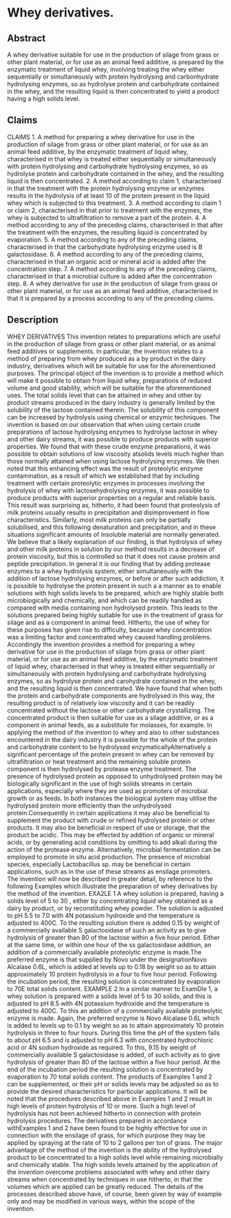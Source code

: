 # Whey derivatives.

## Abstract
A whey derivative suitable for use in the production of silage from grass or other plant material, or for use as an animal feed additive, is prepared by the enzymatic treatment of liquid whey, involving treating the whey either sequentially or simultaneously with protein hydrolysing and carbonhydrate hydrolysing enzymes, so as hydrolyse protein and carbohydrate contained in the whey, and the resulting liquid is then concentrated to yield a product having a high solids level.

## Claims
CLAIMS 1. A method for preparing a whey derivative for use in the production of silage from grass or other plant material, or for use as an animal feed additive, by the enzymatic treatment of liquid whey, characterised in that whey is treated either sequentially or simultaneously with protein hydrolysing and carbohydrate hydrolysing enzymes, so as hydrolyse protein and carbohydrate contained in the whey, and the resulting liquid is then concentrated. 2. A method according to claim 1, characterised in that the treatment with the protein hydrolysing enzyme or enzymes results in the hydrolysis of at least 10 of the protein present in the liquid whey which is subjected to this treatment. 3. A method according to claim 1 or claim 2, characterised in that prior to treatment with the enzymes, the whey is subjected to ultrafiltration to remove a part of the protein. 4. A method according to any of the preceding claims, characterised in that after the treatment with the enzymes, the resulting liquid is concentrated by evaporation. 5. A method according to any of the preceding claims, characterised in that the carbohydrate hydrolysing enzyme used is B galactosidase. 6. A method according to any of the preceding claims, characterised in that an organic acid or mineral acid is added after the concentration step. 7. A method according to any of the preceding claims, characterised in that a microbial culture is added after the concentration step. 8. A whey derivative for use in the production of silage from grass or other plant material, or for use as an animal feed additive, characterised in that it is prepared by a process according to any of the preceding claims.

## Description
WHEY DERIVATIVES This invention relates to preparations which are useful in the production of silage from grass or other plant material, or as animal feed additives or supplements. In particular, the invention relates to a method of preparing from whey produced as a by product in the dairy industry, derivatives which will be suitable for use for the aforementioned purposes. The principal object of the invention is to provide a method which will make it possible to obtain from liquid whey, preparations of reduced volume and good stability, which will be suitable for the aforementioned uses. The total solids level that can be attained in whey and other by product streams produced in the dairy industry is generally limited by the solubility of the lactose contained therein. The solubility of this component can be increased by hydrolysis using chemical or enzymic techniques. The invention is based on our observation that when using certain crude preparations of lactose hydrolysing enzymes to hydrolyse lactose in whey and other dairy streams, it was possible to produce products with superior properties. We found that with these crude enzyme preparations, it was possible to obtain solutions of low viscosity atsolids levels much higher than those normally attained when using lactose hydrolysing enzymes. We then noted that this enhancing effect was the result of proteolytic enzyme contamination, as a result of which we established that by including treatment with certain proteolytic enzymes in processes involving the hydrolysis of whey with lactosehydrolysing enzymes, it was possible to produce products with superior properties on a regular and reliable basis. This result was surprising as, hitherto, it had been found that proteolysis of milk proteins usually results in precipitation and disimprovement in flow characteristics. Similarly, most milk proteins can only be partially solubilised, and this following denaturation and precipitation, and in these situations significant amounts of insoluble material are normally generated. We believe that a likely explanation of our finding, is that hydrolysis of whey and other milk proteins in solution by our method results in a decrease of protein viscosity, but this is controlled so that it does not cause protein and peptide precipitation. In general it is our finding that by adding protease enzymes to a whey hydrolysis system, either simultaneously with the addition of lactose hydrolysing enzymes, or before or after such addiction, it is possible to hydrolyse the protein present in such a a manner as to enable solutions with high solids levels to be prepared, which are highly stable both microbiogically and chemically, and which can be readily handled as compared with media containing non hydrolysed protein. This leads to the solutions prepared being highly suitable for use in the treatment of grass for silage and as a component in animal feed. Hitherto, the use of whey for these purposes has given rise to difficulty, because whey concentration was a limiting factor and concentrated whey caused handling problems. Accordingly the invention provides a method for preparing a whey derivative for use in the production of silage from grass or other plant material, or for use as an animal feed additive, by the enzymatic treatment of liquid whey, characterised in that whey is treated either sequentially or simultaneously with protein hydrolysing and carbohydrate hydrolysing enzymes, so as hydrolyse protein and carohydrate contained in the whey, and the resulting liquid is then concentrated. We have found that when both the protein and carbohydrate components are hydrolysed in this way, the resulting product is of relatively low viscosity and it can be readily concentrated without the lactose or other carbohydrate crystallizing. The concentrated product is then suitable for use as a silage additive, or as a component in animal feeds, as a substitute for molasses, for example. In applying the method of the invention to whey and also to other substances encountered in the dairy industry it is possible for the whole of the protein and carbohydrate content to be hydrolysed enzymaticallyAlternatively a significant percentage of the protein present in whey can be removed by ultrafiltration or heat treatment and the remaining soluble protein component is then hydrolysed by protease enzyme treatment. The presence of hydrolysed protein as opposed to unhydrolysed protein may be biologically significant in the use of high solids streams in certain applications, especially where they are used as promoters of microbial growth or as feeds. In both instances the biological system may utilise the hydrolysed protein more efficiently than the unhydrolysed protein.Consequently in certain applications it may also be beneficial to supplement the product with crude or refined hydrolysed protein or other products. It may also be beneficial in respect of use or storage, that the product be acidic. This may be effected by addition of organic or mineral acids, or by generating acid conditions by omitting to add alkali during the action of the protease enzyme. Alternatively, microbial fermentation can be employed to promote in situ acid production. The presence of microbial species, especially Lactobacillus sp. may be beneficial in certain applications, such as in the use of these streams as ensilage promoters. The invention will now be described in greater detail, by reference to the following Examples which illustrate the preparation of whey derivatives by the method of the invention. EXA2LE 1 A whey solution is prepared, having a solids level of 5 to 30 , either by concentrating liquid whey obtained as a dairy by product, or by reconstituting whey powder. The solution is adjusted to pH 5.5 to 7.0 with 4N potassium hydroxide and the temperature is adjusted to 400C. To the resulting solution there is added 0.15 by weight of a commercially available S galactosidase of such an activity as to give hydrolysis of greater than 80 of the lactose within a five hour period. Either at the same time, or within one hour of the ss galactosidase addition, an addition of a commercially available proteolytic enzyme is made.The preferred enzyme is that supplied by Novo under the designationNovo Alcalase 0.6L, which is added at levels up to 0.18 by weight so as to attain approximately 10 protein hydrolysis in a four to five hour period. Following the incubation period, the resulting solution is concentrated by evaporation to 70E total solids content. EXAMPLE 2 In a similar manner to ExamDle 1, a whey solution is prepared with a solids level of 5 to 30 solids, and this is adjusted to pH 8.5 with 4N potassium hydroxide and the temperature is adjusted to 400C. To this an addition of a commercially available proteolytic enzyme is made. Again, the preferred enzyme is Novo Alcalase 0.6L which is added to levels up to 0.1 by weight so as to attain approximately 10 protein hydrolysis in three to four hours. During this time the pH of the system falls to about pH 6.5 and is adjusted to pH 6.3 with concentrated hydrochloric acid or 4N sodium hydroxide as required. To this, 9.15 by weight of commercially available S galactosidase is added, of such activity as to give hydrolysis of greater than 80 of the lactose within a five hour period. At the end of the incubation period the resulting solution is concentrated by evaporation to 70 total solids content. The products of Examples 1 and 2 can be supplemented, or their pH or solids levels may be adjusted so as to provide the desired characteristics for particular applications. It will be noted that the procedures described above in Examples 1 and 2 result in high levels of protein hydrolysis of 10 or more. Such a high level of hydrolysis has not been achieved hitherto in connection with protein hydrolysis procedures. The derivatives prepared in accordance withExamples 1 and 2 have been found to be highly effective for use in connection with the ensilage of grass, for which purpose they may be applied by spraying at the rate of 10 to 2 gallons per ton of grass. The major advantage of the method of the invention is the ability of the hydrolysed product to be concentrated to a high solids level while remaining microbially and chemically stable. The high solids levels attained by the application of the invention overcome problems associated with whey and other dairy streams when concentrated by techniques in use hitherto, in that the volumes which are applied can be greatly reduced. The details of the processes described above have, of course, been given by way of example only and may be modified in various ways, within the scope of the invention.